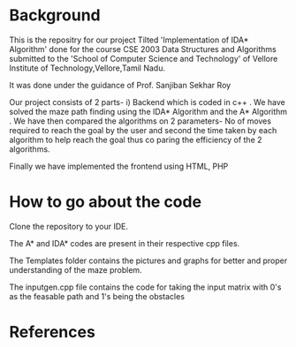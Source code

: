 <h1>Background</h1>
This is the repositry for our project Tilted 'Implementation of IDA* Algorithm' done for the course CSE 2003 Data Structures and Algorithms submitted to 
the 'School of Computer Science and Technology' of Vellore Institute of Technology,Vellore,Tamil Nadu.<p> </p>
It was done under the guidance of Prof. Sanjiban Sekhar Roy<p> </p>
Our project consists of 2 parts- i) Backend which is coded in c++ . We have solved the maze path finding using the IDA* Algorithm and the A* Algorithm . We have then compared the  algorithms on 2 parameters- No of moves required to reach the  goal by the user and second the time taken by each algorithm to help reach the goal thus co paring the efficiency of the 2 algorithms.<p> </p>
Finally we have implemented the frontend using HTML, PHP <p> </p>
  <h1>How to go about the code</h1>
  Clone the repository to your IDE.<p> </p>
  The A* and IDA* codes are present in their respective cpp files.<p> </p>
  The Templates folder contains the pictures and graphs for better and proper  understanding of the maze problem.<p> </p>
  The inputgen.cpp file contains the code for taking the input matrix with 0's  as the feasable path and 1's being the obstacles<p> </p>
  
 
   <h1>References</h1>
  




